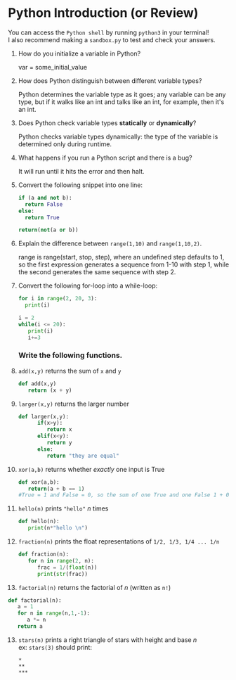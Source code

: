 # Python Introduction (or Review)
You can access the `Python shell` by running `python3` in your terminal!  
I also recommend making a `sandbox.py` to test and check your answers.

1. How do you initialize a variable in Python?
   
   var = some_initial_value
   
2. How does Python distinguish between different variable types?
   
   Python determines the variable type as it goes; any variable can be any type, but if it walks like an int and talks like an int, for example, then it's an int.
   
3. Does Python check variable types **statically** or **dynamically**?
   
   Python checks variable types dynamically: the type of the variable is determined only during runtime.
   
4. What happens if you run a Python script and there is a bug?
   
   It will run until it hits the error and then halt.
   
5. Convert the following snippet into one line:
    ```py
    if (a and not b):
      return False
    else:
      return True
    ```
    
    ```py
    return(not(a or b))
    ```
1. Explain the difference between `range(1,10)` and `range(1,10,2)`.
   
   range is range(start, stop, step), where an undefined step defaults to 1, so the first expression generates a sequence from 1-10 with step 1, while the second generates the same sequence with step 2. 
   
2. Convert the following for-loop into a while-loop:
    ```py
    for i in range(2, 20, 3):
      print(i)
    ```
    ```py
    i = 2
    while(i <= 20):
       print(i)
       i+=3
    ``` 
      
    ### Write the following functions.
1. `add(x,y)` returns the sum of `x` and `y`

   ```py
   def add(x,y)
      return (x + y)
   ```

3. `larger(x,y)` returns the larger number

   ```py
   def larger(x,y):
         if(x>y):
            return x
         elif(x<y):
            return y
         else:
            return "they are equal"
   ```

5. `xor(a,b)` returns whether _exactly_ one input is True

   ```py
   def xor(a,b):
      return(a + b == 1)
   #True = 1 and False = 0, so the sum of one True and one False 1 + 0 = 1
   ```

7. `hello(n)` prints `"hello"` _n_ times
   
   ```py
   def hello(n):
      print(n*"hello \n")
   ```

9. `fraction(n)` prints the float representations of `1/2, 1/3, 1/4 ... 1/n`

   ```py
   def fraction(n):
      for n in range(2, n):
         frac = 1/(float(n))
         print(str(frac))
   ```

11. `factorial(n)` returns the factorial of _n_ (written as `n!`)

   ```py
   def factorial(n):
      a = 1
      for n in range(n,1,-1):
         a *= n
      return a
   ```

13. `stars(n)` prints a right triangle of stars with height and base _n_  
    ex: `stars(3)` should print:
    ```
    *
    **
    ***
    ```
